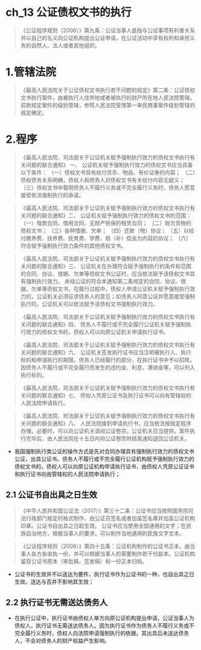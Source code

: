 # ch_13 公证债权文书的执行
> 《公证程序规则（2006）》第九条：公证当事人是指与公证事项有利害关系并以自己的名义向公证机构提出公证申请，在公证活动中享有权利和承担义务的自然人、法人或者其他组织。

# 1.管辖法院
> 《最高人民法院关于公证债权文书执行若干问题的规定》第二条：公证债权文书执行案件，由被执行人住所地或者被执行的财产所在地人民法院管辖。 
前款规定案件的级别管辖，参照人民法院受理第一审民商事案件级别管辖的规定确定。

# 2.程序
> 《最高人民法院、司法部关于公证机关赋予强制执行效力的债权文书执行有关问题的联合通知》
一、 公证机关赋予强制执行效力的债权文书应当具备以下条件：
（一）债权文书具有给付货币、物品、有价证券的内容；
（二）债权债务关系明确，债权人和债务人对债权文书有关给付内容无疑义；
（三）债权文书中载明债务人不履行义务或不完全履行义务时，债务人愿意接受依法强制执行的承诺。

> 《最高人民法院、司法部关于公证机关赋予强制执行效力的债权文书执行有关问题的联合通知》二、 公证机关赋予强制执行效力的债权文书的范围：
（一）借款合同、借用合同、无财产担保的租赁合同；
（二）赊欠货物的债权文书；
（三）各种借据、欠单；
（四）还款（物）协议；
（五）以给付赡养费、扶养费、抚育费、学费、赔（补）偿金为内容的协议；
（六）符合赋予强制执行效力条件的其他债权文书。

> 《最高人民法院、司法部关于公证机关赋予强制执行效力的债权文书执行有关问题的联合通知》三、 公证机关在办理符合赋予强制执行的条件和范围的合同、协议、借据、欠单等债权文书公证时，应当依法赋予该债权文书具有强制执行效力。
未经公证的符合本通知第二条规定的合同、协议、借据、欠单等债权文书，在履行过程中，债权人申请公证机关赋予强制执行效力的，公证机关必须征求债务人的意见；如债务人同意公证并愿意接受强制执行的，公证机关可以依法赋予该债权文书强制执行效力。

> 《最高人民法院、司法部关于公证机关赋予强制执行效力的债权文书执行有关问题的联合通知》四、 债务人不履行或不完全履行公证机关赋予强制执行效力的债权文书的，债权人可以向原公证机关申请执行证书。

> 《最高人民法院、司法部关于公证机关赋予强制执行效力的债权文书执行有关问题的联合通知》六、 公证机关签发执行证书应当注明被执行人、执行标的和申请执行的期限。债务人已经履行的部分，在执行证书中予以扣除。因债务人不履行或不完全履行而发生的违约金、利息、滞纳金等，可以列入执行标的。

> 《最高人民法院、司法部关于公证机关赋予强制执行效力的债权文书执行有关问题的联合通知》七、 债权人凭原公证书及执行证书可以向有管辖权的人民法院申请执行。

> 《最高人民法院、司法部关于公证机关赋予强制执行效力的债权文书执行有关问题的联合通知》八、 人民法院接到申请执行书，应当依法按规定程序办理。必要时，可以向公证机关调阅公证卷宗，公证机关应当提供。案件执行完毕后，由人民法院在十五日内将公证卷宗附结案通知退回公证机关。

- 我国强制执行类公证的操作方式是先对合同办理具有强制执行效力的债权文书公证，出具公证书。债务人不履行或不完全履行公证机构赋予强制执行效力的债权文书的，债权人可以向原公证机构申请执行证书，由债权人凭原公证证书和执行证书向由管辖权的人民法院申请执行；

## 2.1 公证书自出具之日生效
> 《中华人民共和国公证法（2017）》第三十二条：公证书应当按照国务院司法行政部门规定的格式制作，由公证员签名或者加盖签名章并加盖公证机构印章。公证书自出具之日起生效。
公证书应当使用全国通用的文字；在民族自治地方，根据当事人的要求，可以制作当地通用的民族文字文本。
 
> 《公证程序规则（2006）》第四十五条：公证机构制作的公证书正本，由当事人各方各收执一份，并可以根据当事人的需要制作若干份副本。公证机构留存公证书原本（审批稿、签发稿）和一份正本归档。

- 公证书的生效并不以送达为要件，执行证书作为公证书的一种，也自出具之日生效。送达与否并不影响其生效；

## 2.2 执行证书无需送达债务人
- 在执行公证中，执行证书由债权人单方向原公证机构提出申请，公证当事人为债权人，执行证书无需送达债务人。因为执行证书作为债务人不履行义务或不完全履行义务时，债权人向法院申请强制执行的依据。其出具后未送达债务人，不会对债务人的财产权益产生影响。






